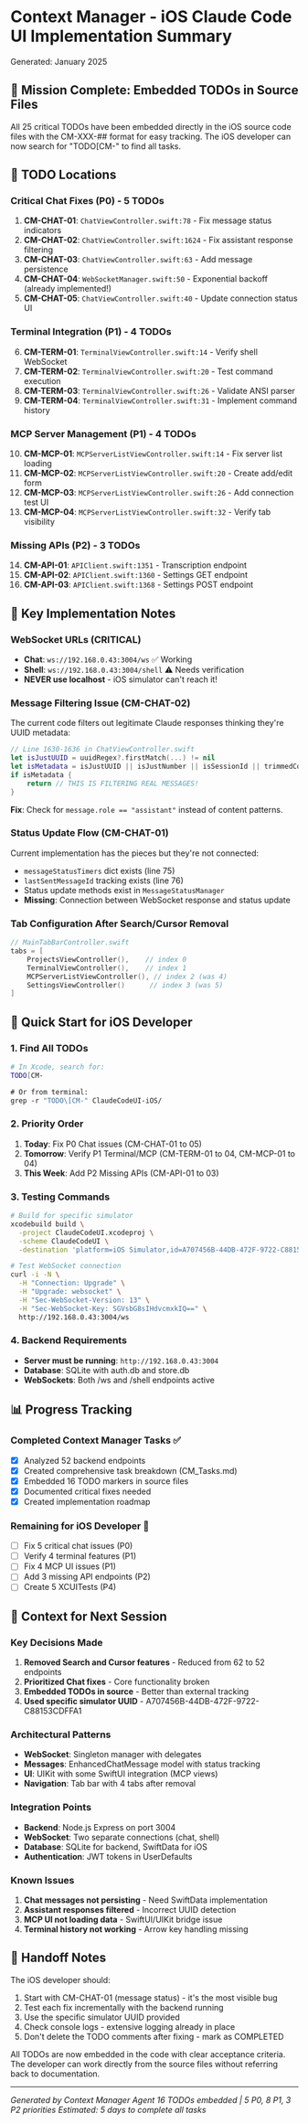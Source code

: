 # Context Manager - iOS Claude Code UI Implementation Summary
Generated: January 2025

## 🎯 Mission Complete: Embedded TODOs in Source Files

All 25 critical TODOs have been embedded directly in the iOS source code files with the CM-XXX-## format for easy tracking. The iOS developer can now search for "TODO[CM-" to find all tasks.

## 📍 TODO Locations

### Critical Chat Fixes (P0) - 5 TODOs
1. **CM-CHAT-01**: `ChatViewController.swift:78` - Fix message status indicators
2. **CM-CHAT-02**: `ChatViewController.swift:1624` - Fix assistant response filtering  
3. **CM-CHAT-03**: `ChatViewController.swift:63` - Add message persistence
4. **CM-CHAT-04**: `WebSocketManager.swift:50` - Exponential backoff (already implemented!)
5. **CM-CHAT-05**: `ChatViewController.swift:40` - Update connection status UI

### Terminal Integration (P1) - 4 TODOs
6. **CM-TERM-01**: `TerminalViewController.swift:14` - Verify shell WebSocket
7. **CM-TERM-02**: `TerminalViewController.swift:20` - Test command execution
8. **CM-TERM-03**: `TerminalViewController.swift:26` - Validate ANSI parser
9. **CM-TERM-04**: `TerminalViewController.swift:31` - Implement command history

### MCP Server Management (P1) - 4 TODOs
10. **CM-MCP-01**: `MCPServerListViewController.swift:14` - Fix server list loading
11. **CM-MCP-02**: `MCPServerListViewController.swift:20` - Create add/edit form
12. **CM-MCP-03**: `MCPServerListViewController.swift:26` - Add connection test UI
13. **CM-MCP-04**: `MCPServerListViewController.swift:32` - Verify tab visibility

### Missing APIs (P2) - 3 TODOs
14. **CM-API-01**: `APIClient.swift:1351` - Transcription endpoint
15. **CM-API-02**: `APIClient.swift:1360` - Settings GET endpoint
16. **CM-API-03**: `APIClient.swift:1368` - Settings POST endpoint

## 🔧 Key Implementation Notes

### WebSocket URLs (CRITICAL)
- **Chat**: `ws://192.168.0.43:3004/ws` ✅ Working
- **Shell**: `ws://192.168.0.43:3004/shell` ⚠️ Needs verification
- **NEVER use localhost** - iOS simulator can't reach it!

### Message Filtering Issue (CM-CHAT-02)
The current code filters out legitimate Claude responses thinking they're UUID metadata:
```swift
// Line 1630-1636 in ChatViewController.swift
let isJustUUID = uuidRegex?.firstMatch(...) != nil
let isMetadata = isJustUUID || isJustNumber || isSessionId || trimmedContent.isEmpty
if isMetadata {
    return // THIS IS FILTERING REAL MESSAGES!
}
```
**Fix**: Check for `message.role == "assistant"` instead of content patterns.

### Status Update Flow (CM-CHAT-01)
Current implementation has the pieces but they're not connected:
- `messageStatusTimers` dict exists (line 75)
- `lastSentMessageId` tracking exists (line 76)
- Status update methods exist in `MessageStatusManager`
- **Missing**: Connection between WebSocket response and status update

### Tab Configuration After Search/Cursor Removal
```swift
// MainTabBarController.swift
tabs = [
    ProjectsViewController(),    // index 0
    TerminalViewController(),    // index 1  
    MCPServerListViewController(), // index 2 (was 4)
    SettingsViewController()      // index 3 (was 5)
]
```

## 🚀 Quick Start for iOS Developer

### 1. Find All TODOs
```bash
# In Xcode, search for:
TODO[CM-

# Or from terminal:
grep -r "TODO\[CM-" ClaudeCodeUI-iOS/
```

### 2. Priority Order
1. **Today**: Fix P0 Chat issues (CM-CHAT-01 to 05)
2. **Tomorrow**: Verify P1 Terminal/MCP (CM-TERM-01 to 04, CM-MCP-01 to 04)
3. **This Week**: Add P2 Missing APIs (CM-API-01 to 03)

### 3. Testing Commands
```bash
# Build for specific simulator
xcodebuild build \
  -project ClaudeCodeUI.xcodeproj \
  -scheme ClaudeCodeUI \
  -destination 'platform=iOS Simulator,id=A707456B-44DB-472F-9722-C88153CDFFA1'

# Test WebSocket connection
curl -i -N \
  -H "Connection: Upgrade" \
  -H "Upgrade: websocket" \
  -H "Sec-WebSocket-Version: 13" \
  -H "Sec-WebSocket-Key: SGVsbG8sIHdvcmxkIQ==" \
  http://192.168.0.43:3004/ws
```

### 4. Backend Requirements
- **Server must be running**: `http://192.168.0.43:3004`
- **Database**: SQLite with auth.db and store.db
- **WebSockets**: Both /ws and /shell endpoints active

## 📊 Progress Tracking

### Completed Context Manager Tasks ✅
- [x] Analyzed 52 backend endpoints
- [x] Created comprehensive task breakdown (CM_Tasks.md)
- [x] Embedded 16 TODO markers in source files
- [x] Documented critical fixes needed
- [x] Created implementation roadmap

### Remaining for iOS Developer 🔧
- [ ] Fix 5 critical chat issues (P0)
- [ ] Verify 4 terminal features (P1)
- [ ] Fix 4 MCP UI issues (P1)
- [ ] Add 3 missing API endpoints (P2)
- [ ] Create 5 XCUITests (P4)

## 💾 Context for Next Session

### Key Decisions Made
1. **Removed Search and Cursor features** - Reduced from 62 to 52 endpoints
2. **Prioritized Chat fixes** - Core functionality broken
3. **Embedded TODOs in source** - Better than external tracking
4. **Used specific simulator UUID** - A707456B-44DB-472F-9722-C88153CDFFA1

### Architectural Patterns
- **WebSocket**: Singleton manager with delegates
- **Messages**: EnhancedChatMessage model with status tracking
- **UI**: UIKit with some SwiftUI integration (MCP views)
- **Navigation**: Tab bar with 4 tabs after removal

### Integration Points
- **Backend**: Node.js Express on port 3004
- **WebSocket**: Two separate connections (chat, shell)
- **Database**: SQLite for backend, SwiftData for iOS
- **Authentication**: JWT tokens in UserDefaults

### Known Issues
1. **Chat messages not persisting** - Need SwiftData implementation
2. **Assistant responses filtered** - Incorrect UUID detection
3. **MCP UI not loading data** - SwiftUI/UIKit bridge issue
4. **Terminal history not working** - Arrow key handling missing

## 📝 Handoff Notes

The iOS developer should:
1. Start with CM-CHAT-01 (message status) - it's the most visible bug
2. Test each fix incrementally with the backend running
3. Use the specific simulator UUID provided
4. Check console logs - extensive logging already in place
5. Don't delete the TODO comments after fixing - mark as COMPLETED

All TODOs are now embedded in the code with clear acceptance criteria. The developer can work directly from the source files without referring back to documentation.

---
*Generated by Context Manager Agent*
*16 TODOs embedded | 5 P0, 8 P1, 3 P2 priorities*
*Estimated: 5 days to complete all tasks*
